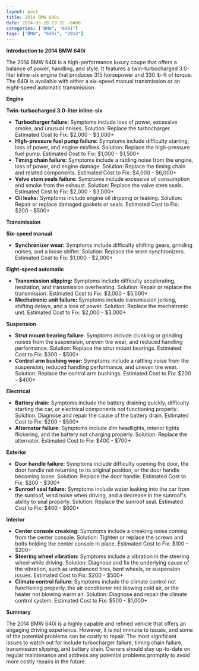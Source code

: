 ```yaml
---
layout: post
title: 2014 BMW 640i
date: 2024-03-28 19:22 -0400
categories: ["BMW", "640i"]
tags: ["BMW", "640i", "2014"]
---
```

**Introduction to 2014 BMW 640i**

The 2014 BMW 640i is a high-performance luxury coupe that offers a balance of power, handling, and style. It features a twin-turbocharged 3.0-liter inline-six engine that produces 315 horsepower and 330 lb-ft of torque. The 640i is available with either a six-speed manual transmission or an eight-speed automatic transmission.

**Engine**

**Twin-turbocharged 3.0-liter inline-six**

* **Turbocharger failure:** Symptoms include loss of power, excessive smoke, and unusual noises. Solution: Replace the turbocharger. Estimated Cost to Fix: $2,000 - $3,000+
* **High-pressure fuel pump failure:** Symptoms include difficulty starting, loss of power, and engine misfires. Solution: Replace the high-pressure fuel pump. Estimated Cost to Fix: $1,000 - $1,500+
* **Timing chain failure:** Symptoms include a rattling noise from the engine, loss of power, and engine damage. Solution: Replace the timing chain and related components. Estimated Cost to Fix: $4,000 - $6,000+
* **Valve stem seals failure:** Symptoms include excessive oil consumption and smoke from the exhaust. Solution: Replace the valve stem seals. Estimated Cost to Fix: $2,000 - $3,000+
* **Oil leaks:** Symptoms include engine oil dripping or leaking. Solution: Repair or replace damaged gaskets or seals. Estimated Cost to Fix: $200 - $500+

**Transmission**

**Six-speed manual**

* **Synchronizer wear:** Symptoms include difficulty shifting gears, grinding noises, and a loose shifter. Solution: Replace the worn synchronizers. Estimated Cost to Fix: $1,000 - $2,000+

**Eight-speed automatic**

* **Transmission slipping:** Symptoms include difficulty accelerating, hesitation, and transmission overheating. Solution: Repair or replace the transmission. Estimated Cost to Fix: $3,000 - $5,000+
* **Mechatronic unit failure:** Symptoms include transmission jerking, shifting delays, and a loss of power. Solution: Replace the mechatronic unit. Estimated Cost to Fix: $2,000 - $3,000+

**Suspension**

* **Strut mount bearing failure:** Symptoms include clunking or grinding noises from the suspension, uneven tire wear, and reduced handling performance. Solution: Replace the strut mount bearings. Estimated Cost to Fix: $300 - $500+
* **Control arm bushing wear:** Symptoms include a rattling noise from the suspension, reduced handling performance, and uneven tire wear. Solution: Replace the control arm bushings. Estimated Cost to Fix: $200 - $400+

**Electrical**

* **Battery drain:** Symptoms include the battery draining quickly, difficulty starting the car, or electrical components not functioning properly. Solution: Diagnose and repair the cause of the battery drain. Estimated Cost to Fix: $200 - $500+
* **Alternator failure:** Symptoms include dim headlights, interior lights flickering, and the battery not charging properly. Solution: Replace the alternator. Estimated Cost to Fix: $400 - $700+

**Exterior**

* **Door handle failure:** Symptoms include difficulty opening the door, the door handle not returning to its original position, or the door handle becoming loose. Solution: Replace the door handle. Estimated Cost to Fix: $200 - $300+
* **Sunroof seal failure:** Symptoms include water leaking into the car from the sunroof, wind noise when driving, and a decrease in the sunroof's ability to seal properly. Solution: Replace the sunroof seal. Estimated Cost to Fix: $400 - $600+

**Interior**

* **Center console creaking:** Symptoms include a creaking noise coming from the center console. Solution: Tighten or replace the screws and bolts holding the center console in place. Estimated Cost to Fix: $100 - $200+
* **Steering wheel vibration:** Symptoms include a vibration in the steering wheel while driving. Solution: Diagnose and fix the underlying cause of the vibration, such as unbalanced tires, bent wheels, or suspension issues. Estimated Cost to Fix: $200 - $500+
* **Climate control failure:** Symptoms include the climate control not functioning properly, the air conditioner not blowing cold air, or the heater not blowing warm air. Solution: Diagnose and repair the climate control system. Estimated Cost to Fix: $500 - $1,000+

**Summary**

The 2014 BMW 640i is a highly capable and refined vehicle that offers an engaging driving experience. However, it is not immune to issues, and some of the potential problems can be costly to repair. The most significant issues to watch out for include turbocharger failure, timing chain failure, transmission slipping, and battery drain. Owners should stay up-to-date on regular maintenance and address any potential problems promptly to avoid more costly repairs in the future.
